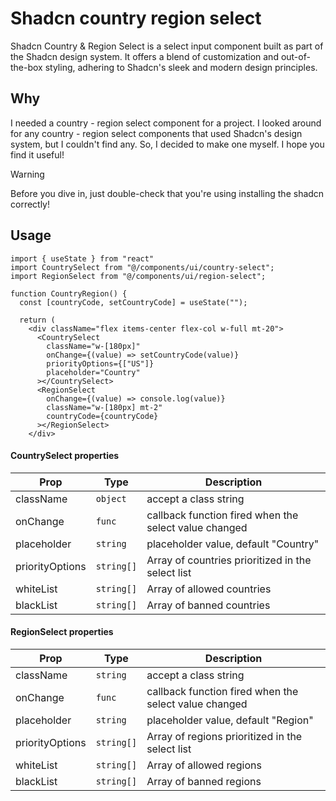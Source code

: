 # Shadcn country region select

Shadcn Country & Region Select is a select input component built as part of the Shadcn design system. It offers a blend of customization and out-of-the-box styling, adhering to Shadcn's sleek and modern design principles.

## Why

I needed a country - region select component for a project. I looked around for any country - region select components that used Shadcn's design system, but I couldn't find any. So, I decided to make one myself. I hope you find it useful!

> [!WARNING]
> Before you dive in, just double-check that you're using installing the shadcn correctly!

## Usage

```tsx
import { useState } from "react"
import CountrySelect from "@/components/ui/country-select";
import RegionSelect from "@/components/ui/region-select";

function CountryRegion() {
  const [countryCode, setCountryCode] = useState("");

  return (
    <div className="flex items-center flex-col w-full mt-20">
      <CountrySelect
        className="w-[180px]"
        onChange={(value) => setCountryCode(value)}
        priorityOptions={["US"]}
        placeholder="Country"
      ></CountrySelect>
      <RegionSelect
        onChange={(value) => console.log(value)}
        className="w-[180px] mt-2"
        countryCode={countryCode}
      ></RegionSelect>
    </div>
```

#### CountrySelect properties

| Prop            | Type                  | Description                                           |
| --------------- | --------------------- | ----------------------------------------------------- |
| className       | <code>object</code>   | accept a class string                                |
| onChange        | <code>func</code>     | callback function fired when the select value changed |
| placeholder     | <code>string</code>   | placeholder value, default "Country"                  |
| priorityOptions | <code>string[]</code> | Array of countries prioritized in the select list     |
| whiteList       | <code>string[]</code> | Array of allowed countries                            |
| blackList       | <code>string[]</code> | Array of banned countries                             |

#### RegionSelect properties

| Prop            | Type                  | Description                                           |
| --------------- | --------------------- | ----------------------------------------------------- |
| className       | <code>string</code>   | accept a class string                                 |
| onChange        | <code>func</code>     | callback function fired when the select value changed |
| placeholder     | <code>string</code>   | placeholder value, default "Region"                   |
| priorityOptions | <code>string[]</code> | Array of regions prioritized in the select list       |
| whiteList       | <code>string[]</code> | Array of allowed regions                              |
| blackList       | <code>string[]</code> | Array of banned regions                               |
